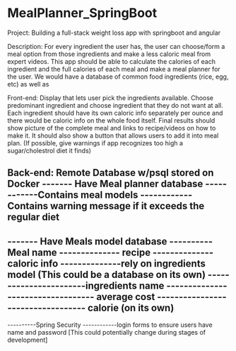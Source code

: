 # MealPlanner_SpringBoot
Project: Building a full-stack weight loss app with springboot and angular

Description: For every ingredient the user has, the user can choose/form a meal option from those ingredients and make a less caloric meal from expert videos. This app should be able to calculate the calories of each ingredient and the full calories of each meal and make a meal planner for the user. We would have a database of common food ingredients (rice, egg, etc) as well as 


Front-end: Display that lets user pick the ingredients available. Choose predominant ingredient and choose ingredient that they do not want at all. Each ingredient should have its own caloric info separately per ounce and there would be caloric info on the whole food itself. Final results should show picture of the complete meal and links to recipe/videos on how to make it. It should also show a button that allows users to add it into meal plan. (If possible, give warnings if app recognizes too high a sugar/cholestrol diet it finds)


Back-end: Remote Database w/psql stored on Docker
------- Have Meal planner database
------------Contains meal models
------------Contains warning message if it exceeds the regular diet
------------------
------- Have Meals model database
----------Meal name
-------------- recipe
-------------- caloric info
--------------rely on ingredients model (This could be a database on its own)
-----------------------ingredients name
---------------------------------- average cost
---------------------------------- calorie (on its own)
---------------------------------- 
----------Spring Security
------------login forms to ensure users have name and password
[This could potentially change during stages of development]
